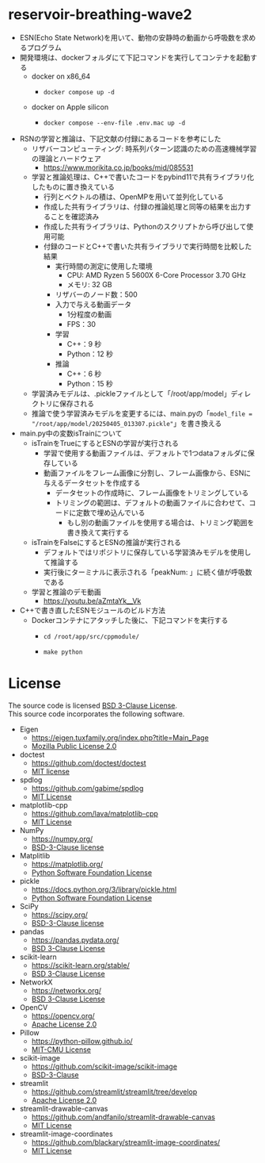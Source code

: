 # reservoir-breathing-wave2
* ESN(Echo State Network)を用いて、動物の安静時の動画から呼吸数を求めるプログラム
* 開発環境は、dockerフォルダにて下記コマンドを実行してコンテナを起動する
   - docker on x86_64
      - ```
        docker compose up -d
        ```
   - docker on Apple silicon
      - ```
        docker compose --env-file .env.mac up -d
        ```
* RSNの学習と推論は、下記文献の付録にあるコードを参考にした
   - リザバーコンピューティング: 時系列パターン認識のための高速機械学習の理論とハードウェア
      - https://www.morikita.co.jp/books/mid/085531
   - 学習と推論処理は、C++で書いたコードをpybind11で共有ライブラリ化したものに置き換えている
      - 行列とベクトルの積は、OpenMPを用いて並列化している
      - 作成した共有ライブラリは、付録の推論処理と同等の結果を出力することを確認済み
      - 作成した共有ライブラリは、Pythonのスクリプトから呼び出して使用可能
      - 付録のコードとC++で書いた共有ライブラリで実行時間を比較した結果
         - 実行時間の測定に使用した環境
            - CPU: AMD Ryzen 5 5600X 6-Core Processor 3.70 GHz
            - メモリ: 32 GB
         - リザバーのノード数：500
         - 入力で与える動画データ
            - 1分程度の動画
            - FPS：30
         - 学習
            - C++：9 秒
            - Python：12 秒
         - 推論
            - C++：6 秒
            - Python：15 秒
   - 学習済みモデルは、.pickleファイルとして「/root/app/model」ディレクトリに保存される
   - 推論で使う学習済みモデルを変更するには、main.pyの「`model_file = "/root/app/model/20250405_013307.pickle"`」を書き換える
* main.py中の変数isTrainについて
   - isTrainをTrueにするとESNの学習が実行される
      - 学習で使用する動画ファイルは、デフォルトで1つdataフォルダに保存している
      - 動画ファイルをフレーム画像に分割し、フレーム画像から、ESNに与えるデータセットを作成する
         - データセットの作成時に、フレーム画像をトリミングしている
         - トリミングの範囲は、デフォルトの動画ファイルに合わせて、コードに定数で埋め込んでいる
            - もし別の動画ファイルを使用する場合は、トリミング範囲を書き換えて実行する
   - isTrainをFalseにするとESNの推論が実行される
      - デフォルトではリポジトリに保存している学習済みモデルを使用して推論する
      - 実行後にターミナルに表示される「peakNum: 」に続く値が呼吸数である
   - 学習と推論のデモ動画
      - https://youtu.be/aZmtaYk__Vk
* C++で書き直したESNモジュールのビルド方法
   - Dockerコンテナにアタッチした後に、下記コマンドを実行する
      - ```
        cd /root/app/src/cppmodule/
        ```
      - ```
        make python
        ```

# License
The source code is licensed [BSD 3-Clause License](LICENSE).  
This source code incorporates the following software.
* Eigen
   * https://eigen.tuxfamily.org/index.php?title=Main_Page
   * [Mozilla Public License 2.0](https://www.mozilla.org/en-US/MPL/2.0/)
* doctest
   * https://github.com/doctest/doctest
   * [MIT license](https://github.com/doctest/doctest/blob/master/LICENSE.txt)
* spdlog
   * https://github.com/gabime/spdlog
   * [MIT License](https://github.com/gabime/spdlog?tab=License-1-ov-file#readme)
* matplotlib-cpp
   * https://github.com/lava/matplotlib-cpp
   * [MIT License](https://github.com/lava/matplotlib-cpp/blob/master/LICENSE)
* NumPy
   * https://numpy.org/
   * [BSD-3-Clause license](https://numpy.org/doc/stable/license.html)
* Matplitlib
   * https://matplotlib.org/
   * [Python Software Foundation License](https://matplotlib.org/stable/project/license.html)
* pickle
   * https://docs.python.org/3/library/pickle.html
   * [Python Software Foundation License](https://docs.python.org/3/license.html)
* SciPy
   * https://scipy.org/
   * [BSD-3-Clause license](https://github.com/scipy/scipy?tab=BSD-3-Clause-1-ov-file#readme)
* pandas
   * https://pandas.pydata.org/
   * [BSD 3-Clause License](https://github.com/pandas-dev/pandas?tab=BSD-3-Clause-1-ov-file#readme)
* scikit-learn
   * https://scikit-learn.org/stable/
   * [BSD 3-Clause License](https://github.com/scikit-learn/scikit-learn?tab=BSD-3-Clause-1-ov-file#readme)
* NetworkX
   * https://networkx.org/
   * [BSD 3-Clause License](https://raw.githubusercontent.com/networkx/networkx/master/LICENSE.txt)
* OpenCV
   * https://opencv.org/
   * [Apache License 2.0](https://github.com/opencv/opencv/blob/master/LICENSE)
* Pillow
   * https://python-pillow.github.io/
   * [MIT-CMU License](https://github.com/python-pillow/Pillow/tree/main?tab=License-1-ov-file#readme)
* scikit-image
   * https://github.com/scikit-image/scikit-image
   * [BSD-3-Clause](https://github.com/scikit-image/scikit-image?tab=License-1-ov-file)
* streamlit
   * https://github.com/streamlit/streamlit/tree/develop
   * [Apache License 2.0](https://github.com/streamlit/streamlit/tree/develop?tab=Apache-2.0-1-ov-file#readme)
* streamlit-drawable-canvas
   * https://github.com/andfanilo/streamlit-drawable-canvas
   * [MIT License](https://github.com/andfanilo/streamlit-drawable-canvas?tab=MIT-1-ov-file#readme)
* streamlit-image-coordinates
   * https://github.com/blackary/streamlit-image-coordinates/
   * [MIT License](https://github.com/blackary/streamlit-image-coordinates/?tab=MIT-1-ov-file#readme)